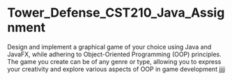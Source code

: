 # Tower_Defense_CST210_Java_Assignment
Design and implement a graphical game of your choice using Java and JavaFX, while adhering to Object-Oriented Programming (OOP) principles. The game you create can be of any genre or type, allowing you to express your creativity and explore various aspects of OOP in game development
jjjj
